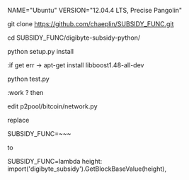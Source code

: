 

NAME="Ubuntu"
VERSION="12.04.4 LTS, Precise Pangolin"

git clone https://github.com/chaeplin/SUBSIDY_FUNC.git

cd SUBSIDY_FUNC/digibyte-subsidy-python/

python setup.py install

:if get err -> apt-get install libboost1.48-all-dev 

python test.py 

:work ? then

edit p2pool/bitcoin/network.py

replace 

SUBSIDY_FUNC=~~~

to

SUBSIDY_FUNC=lambda height: import('digibyte_subsidy').GetBlockBaseValue(height),

